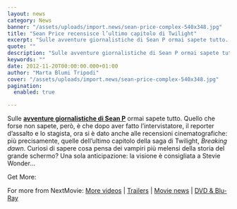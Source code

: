 ```yaml
---
layout: news
category: News
banner: "/assets/uploads/import.news/sean-price-complex-540x348.jpg"
title: "Sean Price recensisce l’ultimo capitolo di Twilight"
excerpt: "Sulle avventure giornalistiche di Sean P ormai sapete tutto. Quello che forse non sapete, però, è che dopo aver fatto l’intervistatore, il reporter d’assalto e lo stagista, ora si è dato anche alle recensioni cinematografiche: più precisamente, quelle dell’ultimo capitolo della saga di Twilight, Breaking dawn. Curiosi di sapere cosa pensa dei vampiri più melensi [&hellip"
quote: ""
description: "Sulle avventure giornalistiche di Sean P ormai sapete tutto. Quello che forse non sapete, però, è che dopo aver fatto l’intervistatore, il reporter d’assalto e lo stagista, ora si è dato anche alle recensioni cinematografiche: più precisamente, quelle dell’ultimo capitolo della saga di Twilight, Breaking dawn. Curiosi di sapere cosa pensa dei vampiri più melensi [&hellip"
keywords: ""
date: 2012-11-20T00:00:00.000+01:00
author: "Marta Blumi Tripodi"
cover: "/assets/uploads/import.news/sean-price-complex-540x348.jpg"
pagination:
  enabled: true

---
```


Sulle [**avventure giornalistiche di Sean P**](https://hotmc.com/sean-price-vs-hip-hop-dx-la-sfida-comincia-via-twitter/ "http://hotmc.com/sean-price-vs-hip-hop-dx-la-sfida-comincia-via-twitter/") ormai sapete tutto. Quello che forse non sapete, però, è che dopo aver fatto l’intervistatore, il reporter d’assalto e lo stagista, ora si è dato anche alle recensioni cinematografiche: più precisamente, quelle dell’ultimo capitolo della saga di Twilight, _Breaking dawn_. Curiosi di sapere cosa pensa dei vampiri più melensi della storia del grande schermo? Una sola anticipazione: la visione è consigliata a Stevie Wonder…

Get More:

For more from NextMovie: [More videos](http://www.nextmovie.com/video/featured/?xrs=vrl%5Fplayer) | [Trailers](http://movies.nextmovie.com/trailers/?xrs=vrl%5Fplayer) | [Movie news](http://www.nextmovie.com/category/blog/?xrs=vrl%5Fplayer) | [DVD & Blu-Ray](http://www.nextmovie.com/category/dvd/?xrs=vrl%5Fplayer)